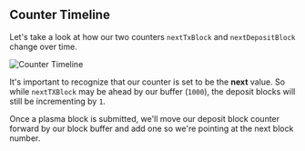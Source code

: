 ## Counter Timeline

Let's take a look at how our two counters `nextTxBlock` and `nextDepositBlock` change over time. 

![Counter Timeline](https://res.cloudinary.com/divzjiip8/image/upload/v1555509984/DepositCounter_ifsqhi.png)

It's important to recognize that our counter is set to be the **next** value. So while `nextTXBlock` may be ahead by our buffer (`1000`), the deposit blocks will still be incrementing by `1`. 

Once a plasma block is submitted, we'll move our deposit block counter forward by our block buffer and add one so we're pointing at the next block number. 
